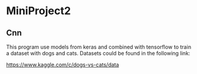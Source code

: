 # MiniProject2
## Cnn
This program use models from keras and combined with tensorflow to train a dataset with dogs and cats. Datasets could be found in the following link:

https://www.kaggle.com/c/dogs-vs-cats/data
